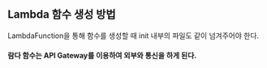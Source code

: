 ## Lambda 함수 생성 방법
LambdaFunction을 통해 함수를 생성할 때 init 내부의 파일도 같이 넘겨주어야 한다.

#### 람다 함수는 API Gateway를 이용하여 외부와 통신을 하게 된다.

